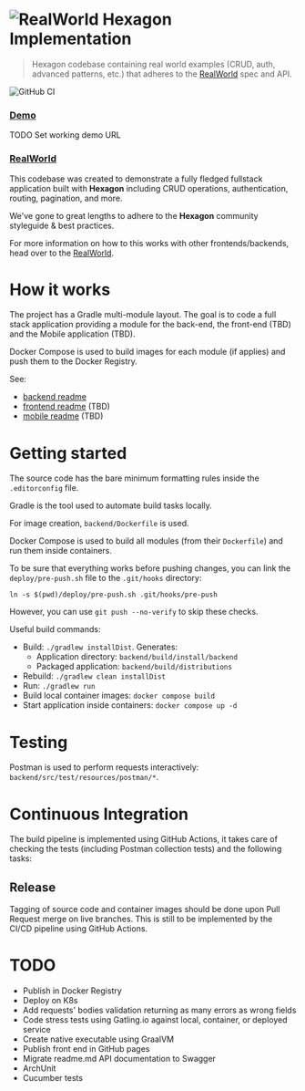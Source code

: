 
# ![RealWorld Hexagon Implementation](logo.png)
> Hexagon codebase containing real world examples (CRUD, auth, advanced patterns, etc.) that
> adheres to the [RealWorld] spec and API.

![GitHub CI](https://github.com/hexagonkt/real_world/actions/workflows/main.yml/badge.svg)

### [Demo](https://github.com/gothinkster/realworld)
TODO Set working demo URL

### [RealWorld]
This codebase was created to demonstrate a fully fledged fullstack application built with
**Hexagon** including CRUD operations, authentication, routing, pagination, and more.

We've gone to great lengths to adhere to the **Hexagon** community styleguide & best practices.

For more information on how to this works with other frontends/backends, head over to the
[RealWorld].

[RealWorld]: https://github.com/gothinkster/realworld

# How it works
The project has a Gradle multi-module layout. The goal is to code a full stack application providing
a module for the back-end, the front-end (TBD) and the Mobile application (TBD).

Docker Compose is used to build images for each module (if applies) and push them to the Docker
Registry.

See:

* [backend readme](backend/README.md)
* [frontend readme](frontend/README.md) (TBD)
* [mobile readme](mobile/README.md) (TBD)

# Getting started
The source code has the bare minimum formatting rules inside the `.editorconfig` file.

Gradle is the tool used to automate build tasks locally.

For image creation, `backend/Dockerfile` is used.

Docker Compose is used to build all modules (from their `Dockerfile`) and run them inside
containers.

To be sure that everything works before pushing changes, you can link the `deploy/pre-push.sh` file
to the `.git/hooks` directory:

    ln -s $(pwd)/deploy/pre-push.sh .git/hooks/pre-push

However, you can use `git push --no-verify` to skip these checks.

Useful build commands:

* Build: `./gradlew installDist`. Generates:
  - Application directory: `backend/build/install/backend`
  - Packaged application: `backend/build/distributions`
* Rebuild: `./gradlew clean installDist`
* Run: `./gradlew run`
* Build local container images: `docker compose build`
* Start application inside containers: `docker compose up -d`

# Testing
Postman is used to perform requests interactively: `backend/src/test/resources/postman/*`.

# Continuous Integration
The build pipeline is implemented using GitHub Actions, it takes care of checking the tests
(including Postman collection tests) and the following tasks:

## Release
Tagging of source code and container images should be done upon Pull Request merge on live branches.
This is still to be implemented by the CI/CD pipeline using GitHub Actions.

# TODO
* Publish in Docker Registry
* Deploy on K8s
* Add requests' bodies validation returning as many errors as wrong fields
* Code stress tests using Gatling.io against local, container, or deployed service
* Create native executable using GraalVM
* Publish front end in GitHub pages
* Migrate readme.md API documentation to Swagger
* ArchUnit
* Cucumber tests
